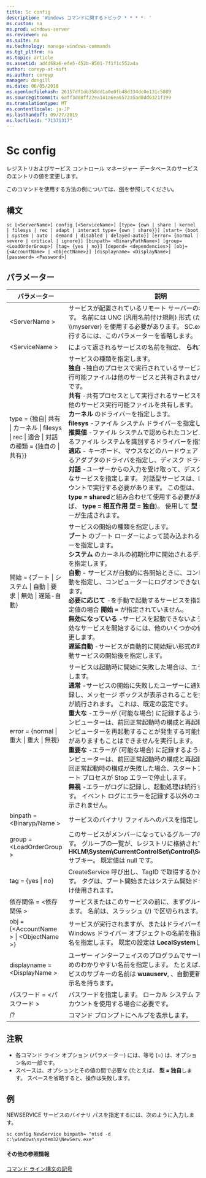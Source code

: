 ```yaml
---
title: Sc config
description: 'Windows コマンドに関するトピック * * * *- '
ms.custom: na
ms.prod: windows-server
ms.reviewer: na
ms.suite: na
ms.technology: manage-windows-commands
ms.tgt_pltfrm: na
ms.topic: article
ms.assetid: ad4d68a6-efe5-452b-8501-7f1f1c552a4a
author: coreyp-at-msft
ms.author: coreyp
manager: dongill
ms.date: 06/05/2018
ms.openlocfilehash: 26157df1db358dd1a0e0fb48d334dc0e131c5089
ms.sourcegitcommit: 6aff3d88ff22ea141a6ea6572a5ad8dd6321f199
ms.translationtype: MT
ms.contentlocale: ja-JP
ms.lasthandoff: 09/27/2019
ms.locfileid: "71371317"
---
```

# <a name="sc-config"></a>Sc config



レジストリおよびサービス コントロール マネージャー データベースのサービスのエントリの値を変更します。

このコマンドを使用する方法の例については、[例](#BKMK_examples)を参照してください。

## <a name="syntax"></a>構文

```
sc [<ServerName>] config [<ServiceName>] [type= {own | share | kernel | filesys | rec | adapt | interact type= {own | share}}] [start= {boot | system | auto | demand | disabled | delayed-auto}] [error= {normal | severe | critical | ignore}] [binpath= <BinaryPathName>] [group= <LoadOrderGroup>] [tag= {yes | no}] [depend= <dependencies>] [obj= {<AccountName> | <ObjectName>}] [displayname= <DisplayName>] [password= <Password>]
```

## <a name="parameters"></a>パラメーター

|パラメーター|説明|
|---------|-----------|
|\<ServerName >|サービスが配置されているリモート サーバーの名前を指定します。 名前には UNC (汎用名前付け規則) 形式 (たとえば、\\\\myserver) を使用する必要があります。 SC.exe をローカルで実行するには、このパラメーターを省略します。|
|\<ServiceName >|によって返されるサービスの名前を指定、 **られて** 操作します。|
|type = {独自\| 共有 \| カーネル \| filesys \| rec \| 適合 \| 対話の種類 = {独自の \| 共有}} | サービスの種類を指定します。</br>**独自** -独自のプロセスで実行されているサービスを指定します。 実行可能ファイルは他のサービスと共有されません。 これが既定値です。</br>**共有** -共有プロセスとして実行されるサービスを指定します。 その他のサービス実行可能ファイルを共有します。</br>**カーネル** のドライバーを指定します。</br>**filesys** -ファイル システム ドライバーを指定します。</br>**推奨値** -ファイル システムで認められたコンピューターで使用されるファイル システムを識別するドライバーを指定します。</br>**適応** - キーボード、マウスなどのハードウェア デバイスを識別するアダプタのドライバを指定し、ディスク ドライブします。</br>**対話** -ユーザーからの入力を受け取って、デスクトップと対話可能なサービスを指定します。 対話型サービスは、LocalSystem アカウントで実行する必要があります。 この型は、 **type = 独自**または**type = shared**と組み合わせて使用する必要があります (たとえば、 **type = 相互作用** **型 = 独自**)。 使用して **型 = 対話** 自体でエラーが生成されます。|
|開始 = {ブート \| システム \| 自動 \| 要求 \| 無効 \| 遅延-自動}|サービスの開始の種類を指定します。</br>**ブート** のブート ローダーによって読み込まれるデバイス ドライバーを指定します。</br>**システム** のカーネルの初期化中に開始されるデバイス ドライバーを指定します。</br>**自動** - サービスが自動的に各開始ときに、コンピューターの再起動を指定し、コンピューターにログオンできない場合でも実行できます。</br>**必要に応じて** -を手動で起動するサービスを指定します。 これは既定値の場合 **開始 =** が指定されていません。</br>**無効になっている** -サービスを起動できないように指定します。 無効なサービスを開始するには、他のいくつかの値に開始の種類を変更します。</br>**遅延自動** -サービスが自動的に開始短い形式の時刻が、その他の自動サービスの開始後を指定します。|
|error = {normal \| 重大 \| 重大 \| 無視}|サービスは起動時に開始に失敗した場合は、エラーの重大度を指定します。</br>**通常** -サービスの開始に失敗したユーザーに通知エラーをログに記録し、メッセージ ボックスが表示されることを指定します。 起動が続行されます。 これは、既定の設定です。</br>**重大な** -エラーが (可能な場合) に記録するように指定します。 コンピューターは、前回正常起動時の構成と再起動を試みます。 コンピューターを再起動することが発生する可能性がサービス可能性がありますもことはできませんを実行します。</br>**重要な** -エラーが (可能な場合) に記録するように指定します。 コンピューターは、前回正常起動時の構成と再起動を試みます。 前回正常起動時の構成が失敗した場合、スタートアップも失敗し、ブート プロセスが Stop エラーで停止します。</br>**無視** -エラーがログに記録し、起動処理は続行するように指定します。 イベント ログにエラーを記録する以外のユーザーに通知は表示されません。|
|binpath = \<Binaryp/Name >|サービスのバイナリ ファイルへのパスを指定します。|
|group = \<LoadOrderGroup >|このサービスがメンバーになっているグループの名前を指定します。 グループの一覧が、レジストリに格納されている、 **HKLM\System\CurrentControlSet\Control\ServiceGroupOrder** サブキー。 既定値は null です。|
|tag = {yes \| no}|CreateService 呼び出し、TagID で取得するかどうかを指定します。 タグは、ブート開始またはシステム開始ドライバーに対してだけ使用されます。|
|依存関係 = \<依存関係 >|サービスまたはこのサービスの前に、まずグループの名前を指定します。 名前は、スラッシュ (/) で区切られます。|
|obj = {\<AccountName > \| \<ObjectName >}|サービスが実行されますが、またはドライバーを実行する Windows ドライバー オブジェクトの名前を指定するアカウントの名を指定します。 既定の設定は **LocalSystem**します。|
|displayname = \<DisplayName >|ユーザー インターフェイスのプログラムでサービスを識別するためのわかりやすい名前を指定します。 たとえば、1 つの特定のサービスのサブキーの名前は **wuauserv**, 、自動更新のわかりやすい表示名を持ちます。|
|パスワード = \<パスワード >|パスワードを指定します。 ローカル システム アカウント以外のアカウントを使用する場合に必要です。|
|/?|コマンド プロンプトにヘルプを表示します。|

## <a name="remarks"></a>注釈

-   各コマンド ライン オプション (パラメーター) には、等号 (=) は、オプション名の一部です。
-   スペースは、オプションとその値の間で必要な (たとえば、 **型 = 独自**します。 スペースを省略すると、操作は失敗します。

## <a name="BKMK_examples"></a>例

NEWSERVICE サービスのバイナリ パスを指定するには、次のように入力します。
```
sc config NewService binpath= "ntsd -d c:\windows\system32\NewServ.exe"
```

#### <a name="additional-references"></a>その他の参照情報

[コマンド ライン構文の記号](command-line-syntax-key.md)